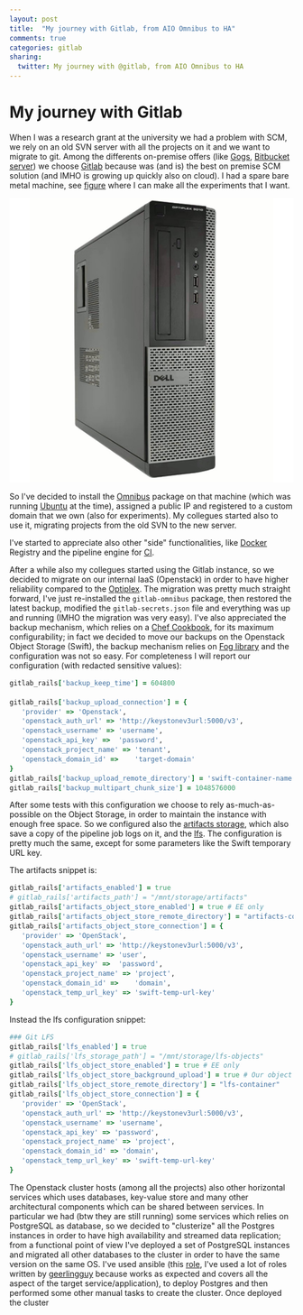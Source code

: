 ```yaml
---
layout: post
title:  "My journey with Gitlab, from AIO Omnibus to HA"
comments: true
categories: gitlab
sharing:
  twitter: My journey with @gitlab, from AIO Omnibus to HA
---
```


# My journey with Gitlab

When I was a research grant at the university we had a problem with SCM, we rely on an old SVN server with all the projects on it and we want to migrate to git. Among the differents on-premise offers (like [Gogs](https://gogs.io/), [Bitbucket server](https://it.atlassian.com/software/bitbucket/download)) we choose [Gitlab](https://about.gitlab.com/) because was (and is) the best on premise SCM solution (and IMHO is growing up quickly also on cloud).
I had a spare bare metal machine, see [figure](optiplex) where I can make all the experiments that I want.

![optiplex](/assets/img/optiplex.jpg "The spare machine")

So I've decided to install the [Omnibus](https://docs.gitlab.com/omnibus/) package on that machine (which was running [Ubuntu](https://about.gitlab.com/install/#ubuntu) at the time), assigned a public IP and registered to a custom domain that we own (also for experiments).
My collegues started also to use it, migrating projects from the old SVN to the new server.

I've started to appreciate also other "side" functionalities, like [Docker](https://www.docker.com/) Registry and the pipeline engine for [CI](https://www.wikiwand.com/en/Continuous_integration).

After a while also my collegues started using the Gitlab instance, so we decided to migrate on our internal IaaS (Openstack) in order to have higher reliability compared to the [Optiplex](optiplex).
The migration was pretty much straight forward, I've just re-installed the ```gitlab-omnibus``` package, then restored the latest backup, modified the ```gitlab-secrets.json``` file and everything was up and running (IMHO the migration was very easy).
I've also appreciated the backup mechanism, which relies on a [Chef Cookbook](https://docs.chef.io/cookbooks.html), for its maximum configurability; in fact we decided to move our backups on the Openstack Object Storage (Swift), the backup mechanism relies on [Fog library](https://github.com/fog/fog-openstack) and the configuration was not so easy. For completeness I will report our configuration (with redacted sensitive values):

```ruby
gitlab_rails['backup_keep_time'] = 604800

gitlab_rails['backup_upload_connection'] = {
   'provider' => 'Openstack',
   'openstack_auth_url' => 'http://keystonev3url:5000/v3',
   'openstack_username' => 'username',
   'openstack_api_key' =>  'password',
   'openstack_project_name' => 'tenant',
   'openstack_domain_id' =>    'target-domain'
}
gitlab_rails['backup_upload_remote_directory'] = 'swift-container-name'
gitlab_rails['backup_multipart_chunk_size'] = 1048576000
```

After some tests with this configuration we choose to rely as-much-as-possible on the Object Storage, in order to maintain the instance with enough free space.
So we configured also the [artifacts storage](https://docs.gitlab.com/ee/user/project/pipelines/job_artifacts.html), which also save a copy of the pipeline job logs on it, and the [lfs](https://git-lfs.github.com/). The configuration is pretty much the same, except for some parameters like the Swift temporary URL key.

The artifacts snippet is:

```ruby
gitlab_rails['artifacts_enabled'] = true
# gitlab_rails['artifacts_path'] = "/mnt/storage/artifacts"
gitlab_rails['artifacts_object_store_enabled'] = true # EE only
gitlab_rails['artifacts_object_store_remote_directory'] = "artifacts-container"
gitlab_rails['artifacts_object_store_connection'] = {
   'provider' => 'OpenStack',
   'openstack_auth_url' => 'http://keystonev3url:5000/v3',
   'openstack_username' => 'user',
   'openstack_api_key' =>  'password',
   'openstack_project_name' => 'project',
   'openstack_domain_id' =>    'domain',
   'openstack_temp_url_key' => 'swift-temp-url-key'
}
```

Instead the lfs configuration snippet:

```ruby
### Git LFS
gitlab_rails['lfs_enabled'] = true
# gitlab_rails['lfs_storage_path'] = "/mnt/storage/lfs-objects"
gitlab_rails['lfs_object_store_enabled'] = true # EE only
gitlab_rails['lfs_object_store_background_upload'] = true # Our object storage is not so fast so we choose to do a background upload instead of have timeouts
gitlab_rails['lfs_object_store_remote_directory'] = "lfs-container"
gitlab_rails['lfs_object_store_connection'] = {
   'provider' => 'OpenStack',
   'openstack_auth_url' => 'http://keystonev3url:5000/v3',
   'openstack_username' => 'username',
   'openstack_api_key' => 'password',
   'openstack_project_name' => 'project',
   'openstack_domain_id' => 'domain',
   'openstack_temp_url_key' => 'swift-temp-url-key'
}
```

The Openstack cluster hosts (among all the projects) also other horizontal services which uses databases, key-value store and many other architectural components which can be shared between services. 
In particular we had (btw they are still running) some services which relies on PostgreSQL as database, so we decided to "clusterize" all the Postgres instances in order to have high availability and streamed data replication; from a functional point of view I've deployed a set of PostgreSQL instances and migrated all other databases to the cluster in order to have the same version on the same OS.
I've used ansible (this [role](https://github.com/geerlingguy/ansible-role-postgresql), I've used a lot of roles written by [geerlingguy](https://www.jeffgeerling.com/) because works as expected and covers all the aspect of the target service/application), to deploy Postgres and then performed some other manual tasks to create the cluster.
Once deployed the cluster